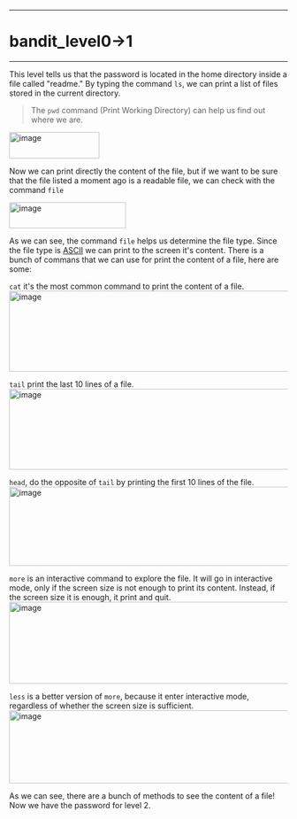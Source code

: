 
***
# bandit_level0->1
***
This level tells us that the password is located in the home directory inside a file called "readme." By typing the command `ls`, we can print a list of files stored in the current directory. 
>The `pwd` command (Print Working Directory) can help us find out where we are.

<img width="163" height="48" alt="image" src="https://github.com/user-attachments/assets/998d724d-12e9-45f0-b734-a9edd7c0ff28" />


Now we can print directly the content of the file, but if we want to be sure that the file listed a moment ago is a readable file, we can check with the command `file`

<img width="211" height="47" alt="image" src="https://github.com/user-attachments/assets/04c31232-89df-442c-8584-00554daa4a75" />

As we can see, the command `file` helps us determine the file type. Since the file type is [ASCII](https://en.wikipedia.org/wiki/ASCII) we can print to the screen it's content.
There is a bunch of commans that we can use for print the content of a file, here are some:

`cat` it's the most common command to print the content of a file.  
<img width="588" height="146" alt="image" src="https://github.com/user-attachments/assets/6e1b0004-c1e2-4172-8b06-7e8d314ea92d" />

`tail` print the last 10 lines of a file.  
<img width="586" height="146" alt="image" src="https://github.com/user-attachments/assets/e2482cd5-a930-4394-a15c-27baad9483c8" />

`head`, do the opposite of `tail` by printing the first 10 lines of the file.  
<img width="586" height="143" alt="image" src="https://github.com/user-attachments/assets/87f0202e-f828-45f2-8e3d-1314a5334e72" />

`more` is an interactive command to explore the file. It will go in interactive mode, only if the screen size is not enough to print its content. Instead, if the screen size it is enough, it print and quit.  
<img width="592" height="148" alt="image" src="https://github.com/user-attachments/assets/77831840-1102-4026-9b9d-4a00db9b60ed" />

`less` is a better version of `more`, because it enter interactive mode, regardless of whether the screen size is sufficient.  
<img width="591" height="132" alt="image" src="https://github.com/user-attachments/assets/7f235f10-3b38-48a8-888a-d4c401a8a23f" />  

As we can see, there are a bunch of methods to see the content of a file!  
Now we have the password for level 2.

